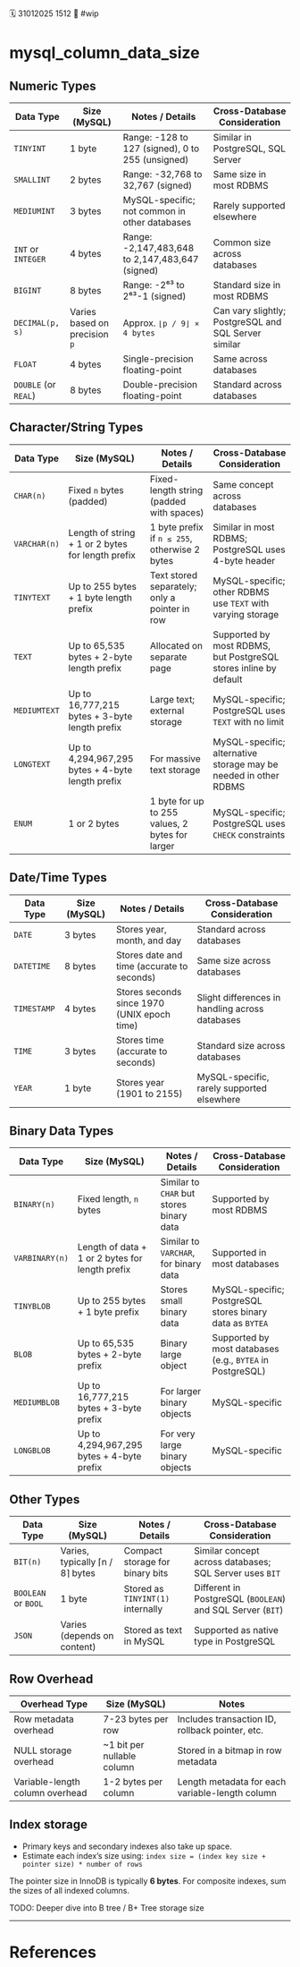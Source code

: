 🗓️ 31012025 1512
📎  #wip 

# mysql_column_data_size
##  Numeric Types

| Data Type            | Size (MySQL)                  | Notes / Details                                  | Cross-Database Consideration                         |
| -------------------- | ----------------------------- | ------------------------------------------------ | ---------------------------------------------------- |
| `TINYINT`            | 1 byte                        | Range: -128 to 127 (signed), 0 to 255 (unsigned) | Similar in PostgreSQL, SQL Server                    |
| `SMALLINT`           | 2 bytes                       | Range: -32,768 to 32,767 (signed)                | Same size in most RDBMS                              |
| `MEDIUMINT`          | 3 bytes                       | MySQL-specific; not common in other databases    | Rarely supported elsewhere                           |
| `INT` or `INTEGER`   | 4 bytes                       | Range: -2,147,483,648 to 2,147,483,647 (signed)  | Common size across databases                         |
| `BIGINT`             | 8 bytes                       | Range: -2⁶³ to 2⁶³-1 (signed)                    | Standard size in most RDBMS                          |
| `DECIMAL(p, s)`      | Varies based on precision `p` | Approx. `⌊p / 9⌋ × 4 bytes`                      | Can vary slightly; PostgreSQL and SQL Server similar |
| `FLOAT`              | 4 bytes                       | Single-precision floating-point                  | Same across databases                                |
| `DOUBLE` (or `REAL`) | 8 bytes                       | Double-precision floating-point                  | Standard across databases                            |

##  Character/String Types

| Data Type    | Size (MySQL)                                      | Notes / Details                                 | Cross-Database Consideration                                     |
| ------------ | ------------------------------------------------- | ----------------------------------------------- | ---------------------------------------------------------------- |
| `CHAR(n)`    | Fixed `n` bytes (padded)                          | Fixed-length string (padded with spaces)        | Same concept across databases                                    |
| `VARCHAR(n)` | Length of string + 1 or 2 bytes for length prefix | 1 byte prefix if `n ≤ 255`, otherwise 2 bytes   | Similar in most RDBMS; PostgreSQL uses 4-byte header             |
| `TINYTEXT`   | Up to 255 bytes + 1 byte length prefix            | Text stored separately; only a pointer in row   | MySQL-specific; other RDBMS use `TEXT` with varying storage      |
| `TEXT`       | Up to 65,535 bytes + 2-byte length prefix         | Allocated on separate page                      | Supported by most RDBMS, but PostgreSQL stores inline by default |
| `MEDIUMTEXT` | Up to 16,777,215 bytes + 3-byte length prefix     | Large text; external storage                    | MySQL-specific; PostgreSQL uses `TEXT` with no limit             |
| `LONGTEXT`   | Up to 4,294,967,295 bytes + 4-byte length prefix  | For massive text storage                        | MySQL-specific; alternative storage may be needed in other RDBMS |
| `ENUM`       | 1 or 2 bytes                                      | 1 byte for up to 255 values, 2 bytes for larger | MySQL-specific; PostgreSQL uses `CHECK` constraints              |

##  Date/Time Types

| Data Type   | Size (MySQL) | Notes / Details                             | Cross-Database Consideration                    |
| ----------- | ------------ | ------------------------------------------- | ----------------------------------------------- |
| `DATE`      | 3 bytes      | Stores year, month, and day                 | Standard across databases                       |
| `DATETIME`  | 8 bytes      | Stores date and time (accurate to seconds)  | Same size across databases                      |
| `TIMESTAMP` | 4 bytes      | Stores seconds since 1970 (UNIX epoch time) | Slight differences in handling across databases |
| `TIME`      | 3 bytes      | Stores time (accurate to seconds)           | Standard size across databases                  |
| `YEAR`      | 1 byte       | Stores year (1901 to 2155)                  | MySQL-specific, rarely supported elsewhere      |

##  Binary Data Types

|Data Type|Size (MySQL)|Notes / Details|Cross-Database Consideration|
|---|---|---|---|
|`BINARY(n)`|Fixed length, `n` bytes|Similar to `CHAR` but stores binary data|Supported by most RDBMS|
|`VARBINARY(n)`|Length of data + 1 or 2 bytes for length prefix|Similar to `VARCHAR`, for binary data|Supported in most databases|
|`TINYBLOB`|Up to 255 bytes + 1 byte prefix|Stores small binary data|MySQL-specific; PostgreSQL stores binary data as `BYTEA`|
|`BLOB`|Up to 65,535 bytes + 2-byte prefix|Binary large object|Supported by most databases (e.g., `BYTEA` in PostgreSQL)|
|`MEDIUMBLOB`|Up to 16,777,215 bytes + 3-byte prefix|For larger binary objects|MySQL-specific|
|`LONGBLOB`|Up to 4,294,967,295 bytes + 4-byte prefix|For very large binary objects|MySQL-specific|

##  Other Types

|Data Type|Size (MySQL)|Notes / Details|Cross-Database Consideration|
|---|---|---|---|
|`BIT(n)`|Varies, typically ⌈n / 8⌉ bytes|Compact storage for binary bits|Similar concept across databases; SQL Server uses `BIT`|
|`BOOLEAN` or `BOOL`|1 byte|Stored as `TINYINT(1)` internally|Different in PostgreSQL (`BOOLEAN`) and SQL Server (`BIT`)|
|`JSON`|Varies (depends on content)|Stored as text in MySQL|Supported as native type in PostgreSQL|

##  Row Overhead

| Overhead Type                   | Size (MySQL)               | Notes                                           |
| ------------------------------- | -------------------------- | ----------------------------------------------- |
| Row metadata overhead           | 7-23 bytes per row         | Includes transaction ID, rollback pointer, etc. |
| NULL storage overhead           | ~1 bit per nullable column | Stored in a bitmap in row metadata              |
| Variable-length column overhead | 1-2 bytes per column       | Length metadata for each variable-length column |

## Index storage

- Primary keys and secondary indexes also take up space.
- Estimate each index’s size using:
`index size = (index key size + pointer size) * number of rows`
    
The pointer size in InnoDB is typically **6 bytes**. For composite indexes, sum the sizes of all indexed columns.

TODO: Deeper dive into B tree / B+ Tree storage size

---

# References

